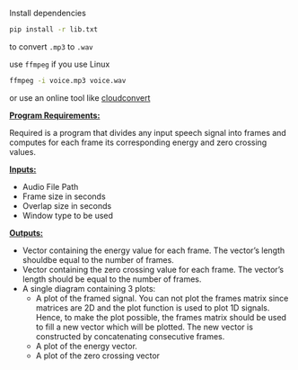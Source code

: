 Install dependencies

```bash
pip install -r lib.txt
```

to convert `.mp3` to `.wav`

use `ffmpeg` if you use Linux

```bash
ffmpeg -i voice.mp3 voice.wav
```
or use an online tool like [cloudconvert](https://cloudconvert.com/mp3-to-wav)


<u>**Program Requirements:**</u>

Required is a program that divides any input speech signal into frames and computes for each frame its corresponding energy and zero crossing values.

<u>**Inputs:**</u>

- Audio File Path
- Frame size in seconds
- Overlap size in seconds
- Window type to be used 

<u>**Outputs:**</u>

- Vector containing the energy value for each frame. The vector’s length shouldbe equal to the number of frames.
- Vector containing the zero crossing value for each frame. The vector’s length should be equal to the number of frames. 
- A single diagram containing 3 plots:
  - A plot of the framed signal. You can not plot the frames matrix since matrices are 2D and the plot function is used to plot 1D signals. Hence, to make the plot possible, the frames matrix should be used to fill a new vector which will be plotted. The new vector is constructed by concatenating consecutive frames.
  - A plot of the energy vector.
  - A plot of the zero crossing vector
